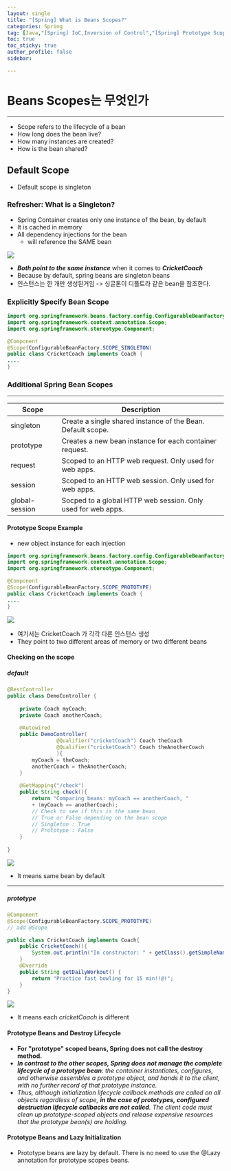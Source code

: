 ```yaml
---
layout: single
title: "[Spring] What is Beans Scopes?"
categories: Spring
tag: [Java,"[Spring] IoC,Inversion of Control","[Spring] Prototype Scope","[Spring] Singleton","[Spring] @Scope","[Spring] Prototype Beans"]
toc: true
toc_sticky: true
author_profile: false
sidebar:

---
```

# Beans Scopes는 무엇인가
----
- Scope refers to the lifecycle of a bean
- How long does the bean live?
- How many instances are created?
- How is the bean shared?

## Default Scope
- Default scope is singleton

### Refresher: What is a Singleton?
- Spring Container creates only one instance of the bean, by default
- It is cached in memory
- All dependency injections for the bean
	- will reference the SAME bean

![](https://i.imgur.com/gaZxHqE.png)

- ***Both point to the same instance*** when it comes to ***CricketCoach***
- Because by default, spring beans are singleton beans
- 인스턴스는 한 개만 생성된거임 -> 싱글톤이 디폴트라 같은 bean을 참조한다.

### Explicitly Specify Bean Scope
```java
import org.springframework.beans.factory.config.ConfigurableBeanFactory;
import org.springframework.context.annotation.Scope;
import org.springframework.stereotype.Component;

@Component
@Scope(ConfigurableBeanFactory.SCOPE_SINGLETON)
public class CricketCoach implements Coach {
....
}
```

### Additional Spring Bean Scopes
---


| Scope          | Description                                                 |
| -------------- | ----------------------------------------------------------- |
| singleton      | Create a single shared instance of the Bean. Default scope. |
| prototype      |    Creates a new bean instance for each container request.                                                         |
| request        |           Scoped to an HTTP web request. Only used for web apps.                                                  |
| session        |            Scoped to an HTTP web session. Only used for web apps.                                                 |
| global-session |                     Socped to a global HTTP web session. Only used for web apps.                                       

#### Prototype Scope Example
- new object instance for each injection

```java
import org.springframework.beans.factory.config.ConfigurableBeanFactory;
import org.springframework.context.annotation.Scope;
import org.springframework.stereotype.Component;

@Component
@Scope(ConfigurableBeanFactory.SCOPE_PROTOTYPE)
public class CricketCoach implements Coach {
....
}
```

![](https://i.imgur.com/0w7eJCs.png)

- 여기서는 CricketCoach 가 각각 다른 인스턴스 생성
- They point to two different areas of memory or two different beans

#### Checking on the scope

##### default

```java
@RestController  
public class DemoController {  
  
    private Coach myCoach;  
	private Coach anotherCoach;  
  
    @Autowired  
    public DemoController(
			    @Qualifier("cricketCoach") Coach theCoach
			    @Qualifier("cricketCoach") Coach theAnotherCoach
			    ){  
        myCoach = theCoach; 
        anotherCoach = theAnotherCoach; 
    }  
  
    @GetMapping("/check")  
    public String check(){  
        return "Comparing beans: myCoach == anotherCoach, "
        + (myCoach == anotherCoach); 
        // Check to see if this is the same bean
        // True or False depending on the bean scope
        // Singleton : True
        // Prototype : False
    }  
  
}
```

![](https://i.imgur.com/NnjdeC7.png)
- It means same bean by default

---

##### prototype
```java
@Component  
@Scope(ConfigurableBeanFactory.SCOPE_PROTOTYPE)  
// add @Scope

public class CricketCoach implements Coach{  
    public CricketCoach(){  
        System.out.println("In constructor: " + getClass().getSimpleName() );  
    }  
    @Override  
    public String getDailyWorkout() {  
        return "Practice fast bowling for 15 min!!@!";  
    }  
}
```

![](https://i.imgur.com/VRyKBAh.png)
- It means each *cricketCoach* is different

#### Prototype Beans and Destroy Lifecycle
- **For "prototype" scoped beans, Spring does not call the destroy method.**
- **_In contrast to the other scopes, Spring does not manage the complete lifecycle of a prototype bean_**_: the container instantiates, configures, and otherwise assembles a prototype object, and hands it to the client, with no further record of that prototype instance._
- _Thus, although initialization lifecycle callback methods are called on all objects regardless of scope,_ **_in the case of prototypes, configured destruction lifecycle callbacks are not called_**_. The client code must clean up prototype-scoped objects and release expensive resources that the prototype bean(s) are holding._

#### Prototype Beans and Lazy Initialization
- Prototype beans are lazy by default. There is no need to use the @Lazy annotation for prototype scopes beans.